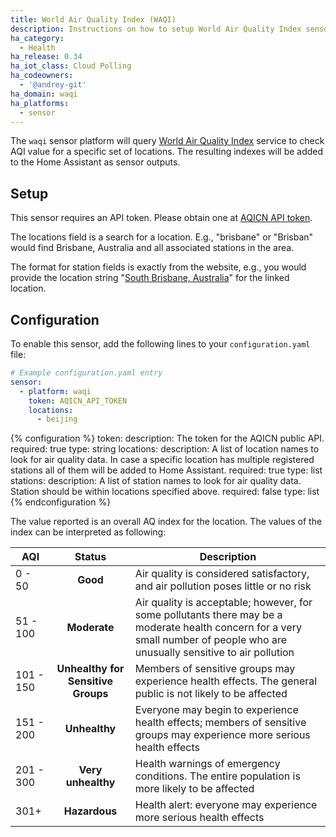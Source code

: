 ```yaml
---
title: World Air Quality Index (WAQI)
description: Instructions on how to setup World Air Quality Index sensor in Home Assistant.
ha_category:
  - Health
ha_release: 0.34
ha_iot_class: Cloud Polling
ha_codeowners:
  - '@andrey-git'
ha_domain: waqi
ha_platforms:
  - sensor
---
```


The `waqi` sensor platform will query [World Air Quality Index](https://aqicn.org/city/beijing/) service to check AQI value for a specific set of locations. The resulting indexes will be added to the Home Assistant as sensor outputs.

## Setup

This sensor requires an API token. Please obtain one at [AQICN API token](https://aqicn.org/data-platform/token/#/).

The locations field is a search for a location. E.g., "brisbane" or "Brisban" would find Brisbane, Australia and all associated stations in the area.

The format for station fields is exactly from the website, e.g., you would provide the location string "[South Brisbane, Australia](http://aqicn.org/city/australia/queensland/south-brisbane/)" for the linked location.

## Configuration

To enable this sensor, add the following lines to your `configuration.yaml` file:

```yaml
# Example configuration.yaml entry
sensor:
  - platform: waqi
    token: AQICN_API_TOKEN
    locations:
      - beijing
```

{% configuration %}
token:
  description: The token for the AQICN public API.
  required: true
  type: string
locations:
  description: A list of location names to look for air quality data. In case a specific location has multiple registered stations all of them will be added to Home Assistant.
  required: true
  type: list
stations:
  description: A list of station names to look for air quality data. Station should be within locations specified above.
  required: false
  type: list
{% endconfiguration %}

The value reported is an overall AQ index for the location. The values of the index can be interpreted as following:

AQI | Status | Description
------- | :----------------: | ----------
0 - 50  | **Good** | Air quality is considered satisfactory, and air pollution poses little or no risk
51 - 100  | **Moderate** | Air quality is acceptable; however, for some pollutants there may be a moderate health concern for a very small number of people who are unusually sensitive to air pollution
101 - 150 | **Unhealthy for Sensitive Groups** | Members of sensitive groups may experience health effects. The general public is not likely to be affected
151 - 200 | **Unhealthy** | Everyone may begin to experience health effects; members of sensitive groups may experience more serious health effects
201 - 300 | **Very unhealthy** | Health warnings of emergency conditions. The entire population is more likely to be affected
301+ | **Hazardous** | Health alert: everyone may experience more serious health effects
